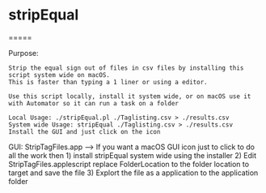 # stripEqual
=====

Purpose: 

	Strip the equal sign out of files in csv files by installing this script system wide on macOS.
	This is faster than typing a 1 liner or using a editor.

	Use this script locally, install it system wide, or on macOS use it with Automator so it can run a task on a folder

	Local Usage: ./stripEqual.pl ./Taglisting.csv > ./results.csv
 	System wide Usage: stripEqual ./Taglisting.csv > ./results.csv
	Install the GUI and just click on the icon


GUI: StripTagFiles.app --> If you want a macOS GUI icon just to click to do all the work then 
	1) install stripEqual system wide using the installer
	2) Edit StripTagFiles.applescript replace FolderLocation to the folder location to target and save the file
	3) Explort the file as a application to the application folder
    